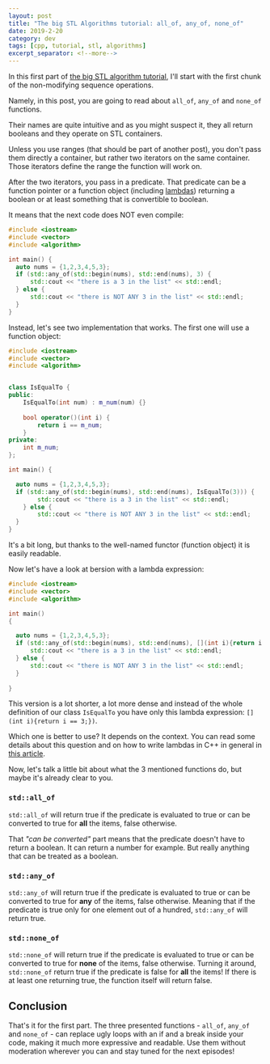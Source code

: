 ```yaml
---
layout: post
title: "The big STL Algorithms tutorial: all_of, any_of, none_of"
date: 2019-2-20
category: dev
tags: [cpp, tutorial, stl, algorithms]
excerpt_separator: <!--more-->
---
```

In this first part of [the big STL algorithm tutorial](http://sandordargo.com/blog/2019/01/30/stl-algos-intro), I'll start with the first chunk of the non-modifying sequence operations.
<!--more-->

Namely, in this post, you are going to read about `all_of`, `any_of` and `none_of` functions.

Their names are quite intuitive and as you might suspect it, they all return booleans and they operate on STL containers.

Unless you use ranges (that should be part of another post), you don't pass them directly a container, but rather two iterators on the same container. Those iterators define the range the function will work on.

After the two iterators, you pass in a predicate. That predicate can be a function pointer or a function object (including [lambdas](http://sandordargo.com/blog/2018/12/19/c++-lambda-expressions)) returning a boolean or at least something that is convertible to boolean.

It means that the next code does NOT even compile:

```cpp
#include <iostream>
#include <vector>
#include <algorithm>

int main() {
  auto nums = {1,2,3,4,5,3};
  if (std::any_of(std::begin(nums), std::end(nums), 3) {
      std::cout << "there is a 3 in the list" << std::endl;
  } else {
      std::cout << "there is NOT ANY 3 in the list" << std::endl;
  }
}
```

Instead, let's see two implementation that works. The first one will use a function object:

```cpp
#include <iostream>
#include <vector>
#include <algorithm>


class IsEqualTo {
public:
    IsEqualTo(int num) : m_num(num) {}
    
    bool operator()(int i) {
        return i == m_num;
    }
private:
    int m_num;
};

int main() {

  auto nums = {1,2,3,4,5,3};
  if (std::any_of(std::begin(nums), std::end(nums), IsEqualTo(3))) {
        std::cout << "there is a 3 in the list" << std::endl;
    } else {
        std::cout << "there is NOT ANY 3 in the list" << std::endl;
  }   
}
```

It's a bit long, but thanks to the well-named functor (function object) it is easily readable.

Now let's have a look at bersion with a lambda expression:

```cpp
#include <iostream>
#include <vector>
#include <algorithm>

int main()
{

  auto nums = {1,2,3,4,5,3};
  if (std::any_of(std::begin(nums), std::end(nums), [](int i){return i == 3;})) {
      std::cout << "there is a 3 in the list" << std::endl;
  } else {
      std::cout << "there is NOT ANY 3 in the list" << std::endl;
  }
    
}

```

This version is a lot shorter, a lot more dense and instead of the whole definition of our class `IsEqualTo` you have only this lambda expression: `[](int i){return i == 3;})`.

Which one is better to use? It depends on the context. You can read some details about this question and on how to write lambdas in C++ in general in [this article](http://sandordargo.com/blog/2018/12/19/c++-lambda-expressions).

Now, let's talk a little bit about what the 3 mentioned functions do, but maybe it's already clear to you.

### `std::all_of`

`std::all_of` will return true if the predicate is evaluated to true or can be converted to true for __all__ the items, false otherwise.

That _"can be converted"_ part means that the predicate doesn't have to return a boolean. It can return a number for example. But really anything that can be treated as a boolean.


### `std::any_of`

`std::any_of` will return true if the predicate is evaluated to true or can be converted to true for __any__ of the items, false otherwise. Meaning that if the predicate is true only for one element out of a hundred, `std::any_of` will return true.

### `std::none_of`

`std::none_of` will return true if the predicate is evaluated to true or can be converted to true for __none__ of the items, false otherwise. Turning it around, `std::none_of` return true if the predicate is false for __all__ the items! If there is at least one returning true, the function itself will return false.

## Conclusion

That's it for the first part. The three presented functions - `all_of`, `any_of` and `none_of` - can replace ugly loops with an if and a break inside your code, making it much more expressive and readable. Use them without moderation wherever you can and stay tuned for the next episodes!